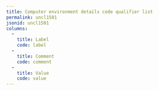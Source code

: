 ```yaml
---
title: Computer environment details code qualifier list
permalink: uncl1501
jsonid: uncl1501
columns:
  - 
    title: Label
    code: label
  - 
    title: Comment
    code: comment
  - 
    title: Value
    code: value
---
```

